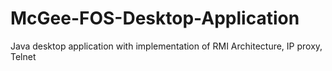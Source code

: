 # McGee-FOS-Desktop-Application
Java desktop application with implementation of RMI Architecture, IP proxy, Telnet

